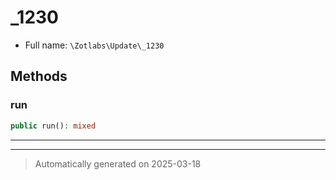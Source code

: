 
# _1230





* Full name: `\Zotlabs\Update\_1230`




## Methods


### run



```php
public run(): mixed
```












***


***
> Automatically generated on 2025-03-18
